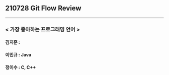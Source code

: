 ## 210728 Git Flow Review

---

### < 가장 종아하는 프로그래밍 언어 >



#### 김지훈 : 

#### 이민규 : Java

#### 정이수 : C, C++

